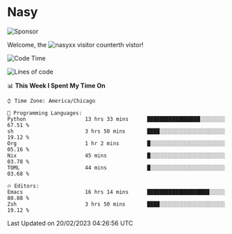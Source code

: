 # Nasy

<!--
<p align="center">
<img height="200" src="https://github-readme-stats.vercel.app/api?username=nasyxx&count_private=true&show_icons=true&theme=dracula&include_all_commits=true"/>
<img height="200" src="https://github-readme-stats.vercel.app/api/top-langs/?username=nasyxx&theme=dracula&hide=html,jupyter+notebook&count_private=true&show_icons=true"/>
</p>

  
----------------
-->

![Sponsor](https://img.shields.io/static/v1.svg?label=Sponsor&message=%E2%9D%A4&logo=GitHub&style=flat&color=pink)
 
Welcome, the ![nasyxx visitor counter](https://count.getloli.com/get/@nasyxx?theme=rule34)th vistor!
 
<!--START_SECTION:waka-->
![Code Time](http://img.shields.io/badge/Code%20Time-3%2C170%20hrs%2031%20mins-blue)

![Lines of code](https://img.shields.io/badge/From%20Hello%20World%20I%27ve%20Written-6%20Million%20lines%20of%20code-blue)

📊 **This Week I Spent My Time On** 

```text
⌚︎ Time Zone: America/Chicago

💬 Programming Languages: 
Python                   13 hrs 33 mins      █████████████████░░░░░░░░   67.51 % 
sh                       3 hrs 50 mins       ████░░░░░░░░░░░░░░░░░░░░░   19.12 % 
Org                      1 hr 2 mins         █░░░░░░░░░░░░░░░░░░░░░░░░   05.16 % 
Nix                      45 mins             █░░░░░░░░░░░░░░░░░░░░░░░░   03.78 % 
TOML                     44 mins             █░░░░░░░░░░░░░░░░░░░░░░░░   03.68 % 

🔥 Editors: 
Emacs                    16 hrs 14 mins      ████████████████████░░░░░   80.88 % 
Zsh                      3 hrs 50 mins       ████░░░░░░░░░░░░░░░░░░░░░   19.12 % 

```


 Last Updated on 20/02/2023 04:26:56 UTC
<!--END_SECTION:waka-->

<!-- ![visitors](https://visitor-badge.laobi.icu/badge?page_id=nasyxx.nasyxx) -->
